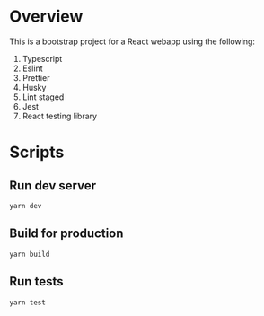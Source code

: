 # Overview

This is a bootstrap project for a React webapp using the following:

1. Typescript
2. Eslint
3. Prettier
4. Husky
5. Lint staged
6. Jest
7. React testing library

# Scripts

## Run dev server

```
yarn dev
```

## Build for production

```
yarn build
```

## Run tests

```
yarn test
```

